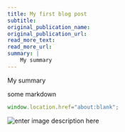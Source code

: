 ```yaml
---
title: My first blog post
subtitle:
original_publication_name:
original_publication_url:
read_more_text:
read_more_url:
summary: |
    My summary
---
```

My summary 

some markdown

```javascript
window.location.href="about:blank";
```

![enter image description here](img/test.jpg)